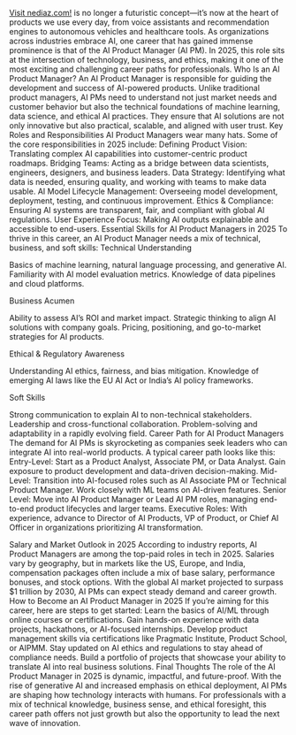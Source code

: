 <a href="https://nediaz.com/blog/ai-product-manager-career-2025">Visit nediaz.com!</a> is no longer a futuristic concept—it’s now at the heart of products we use every day, from voice assistants and recommendation engines to autonomous vehicles and healthcare tools. As organizations across industries embrace AI, one career that has gained immense prominence is that of the AI Product Manager (AI PM). In 2025, this role sits at the intersection of technology, business, and ethics, making it one of the most exciting and challenging career paths for professionals.
Who Is an AI Product Manager?
An AI Product Manager is responsible for guiding the development and success of AI-powered products. Unlike traditional product managers, AI PMs need to understand not just market needs and customer behavior but also the technical foundations of machine learning, data science, and ethical AI practices. They ensure that AI solutions are not only innovative but also practical, scalable, and aligned with user trust.
Key Roles and Responsibilities
AI Product Managers wear many hats. Some of the core responsibilities in 2025 include:
Defining Product Vision: Translating complex AI capabilities into customer-centric product roadmaps.
Bridging Teams: Acting as a bridge between data scientists, engineers, designers, and business leaders.
Data Strategy: Identifying what data is needed, ensuring quality, and working with teams to make data usable.
AI Model Lifecycle Management: Overseeing model development, deployment, testing, and continuous improvement.
Ethics & Compliance: Ensuring AI systems are transparent, fair, and compliant with global AI regulations.
User Experience Focus: Making AI outputs explainable and accessible to end-users.
Essential Skills for AI Product Managers in 2025
To thrive in this career, an AI Product Manager needs a mix of technical, business, and soft skills:
Technical Understanding


Basics of machine learning, natural language processing, and generative AI.
Familiarity with AI model evaluation metrics.
Knowledge of data pipelines and cloud platforms.


Business Acumen


Ability to assess AI’s ROI and market impact.
Strategic thinking to align AI solutions with company goals.
Pricing, positioning, and go-to-market strategies for AI products.


Ethical & Regulatory Awareness


Understanding AI ethics, fairness, and bias mitigation.
Knowledge of emerging AI laws like the EU AI Act or India’s AI policy frameworks.


Soft Skills


Strong communication to explain AI to non-technical stakeholders.
Leadership and cross-functional collaboration.
Problem-solving and adaptability in a rapidly evolving field.
Career Path for AI Product Managers
The demand for AI PMs is skyrocketing as companies seek leaders who can integrate AI into real-world products. A typical career path looks like this:
Entry-Level: Start as a Product Analyst, Associate PM, or Data Analyst. Gain exposure to product development and data-driven decision-making.
Mid-Level: Transition into AI-focused roles such as AI Associate PM or Technical Product Manager. Work closely with ML teams on AI-driven features.
Senior Level: Move into AI Product Manager or Lead AI PM roles, managing end-to-end product lifecycles and larger teams.
Executive Roles: With experience, advance to Director of AI Products, VP of Product, or Chief AI Officer in organizations prioritizing AI transformation.


Salary and Market Outlook in 2025
According to industry reports, AI Product Managers are among the top-paid roles in tech in 2025. Salaries vary by geography, but in markets like the US, Europe, and India, compensation packages often include a mix of base salary, performance bonuses, and stock options. With the global AI market projected to surpass $1 trillion by 2030, AI PMs can expect steady demand and career growth.
How to Become an AI Product Manager in 2025
If you’re aiming for this career, here are steps to get started:
Learn the basics of AI/ML through online courses or certifications.
Gain hands-on experience with data projects, hackathons, or AI-focused internships.
Develop product management skills via certifications like Pragmatic Institute, Product School, or AIPMM.
Stay updated on AI ethics and regulations to stay ahead of compliance needs.
Build a portfolio of projects that showcase your ability to translate AI into real business solutions.
Final Thoughts
The role of the AI Product Manager in 2025 is dynamic, impactful, and future-proof. With the rise of generative AI and increased emphasis on ethical deployment, AI PMs are shaping how technology interacts with humans. For professionals with a mix of technical knowledge, business sense, and ethical foresight, this career path offers not just growth but also the opportunity to lead the next wave of innovation.

